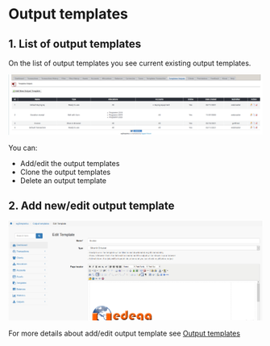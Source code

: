 # Output templates

## 1. List of output templates

On the list of output templates you see current existing output templates.

![List of output templates](../../.gitbook/assets/en/admin_outtemplates.png)

You can:

* Add/edit the output templates
* Clone the output templates
* Delete an output template

## 2. Add new/edit output template

![Creation of new output template](../../.gitbook/assets/en/templates_out_1.png)

For more details about add/edit output template see [Output templates](../the-user-side/templates.md)
